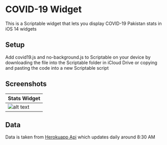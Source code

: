 # COVID-19 Widget
This is a Scriptable widget that lets you display COVID-19 Pakistan stats in iOS 14 widgets

## Setup
Add covid19.js and no-background.js to Scriptable on your device by downloading the file into the Scriptable folder in iCloud Drive or copying and pasting the code into a new Scriptable script

## Screenshots

[1]:./assets/small.jpeg "Small Widget"


| Stats Widget   |
| -------------  |
| ![alt text][1] |

## Data
Data is taken from [Herokuapp Api](https://coronavirus-19-api.herokuapp.com/countries/Pakistan) which updates daily around 8:30 AM

